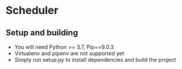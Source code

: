 # Scheduler

## Setup and building

* You will need Python >= 3.7, Pip==9.0.3
* Virtualenv and pipenv are not supported yet
* Simply run setup.py to install dependencies and build the project
